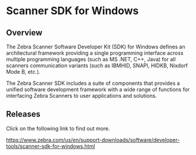 # Scanner SDK for Windows

## Overview

The Zebra Scanner Software Developer Kit (SDK) for Windows defines an architectural framework providing a single programming interface across multiple programming languages (such as MS .NET, C++, Java) for all scanners communication variants (such as IBMHID, SNAPI, HIDKB, Nixdorf Mode B, etc.).

The Zebra Scanner SDK includes a suite of components that provides a unified software development framework with a wide range of functions for interfacing Zebra Scanners to user applications and solutions.

## Releases

Click on the following link to find out more.

https://www.zebra.com/us/en/support-downloads/software/developer-tools/scanner-sdk-for-windows.html